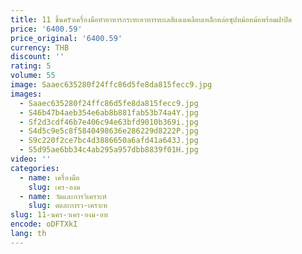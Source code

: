 ```yaml
---
title: 11 ชิ้นครัวเครื่องมือทําอาหารกระทะอาหารทะเลสีแดงเคลือบเหล็กหล่อซุปหม้อหม้อพร้อมฝาปิด
price: '6400.59'
price_original: '6400.59'
currency: THB
discount: ''
rating: 5
volume: 55
image: Saaec635280f24ffc86d5fe8da815fecc9.jpg
images:
  - Saaec635280f24ffc86d5fe8da815fecc9.jpg
  - S46b47b4aeb354e6ab8b881fab53b74a4Y.jpg
  - Sf2d3cdf46b7e406c94e63bfd9010b369i.jpg
  - S4d5c9e5c8f5840498636e286229d8222P.jpg
  - S9c220f2ce7bc4d3886650a6afd41a643J.jpg
  - S5d95ae6bb34c4ab295a957dbb8839f01H.jpg
video: ''
categories:
  - name: เครื่องมือ
    slug: เคร-องม
  - name: วัดและการวิเคราะห์
    slug: ดและการว-เคราะห
slug: 11-นคร-วเคร-องม-อท
encode: oDFTXkI
lang: th
---
```

  